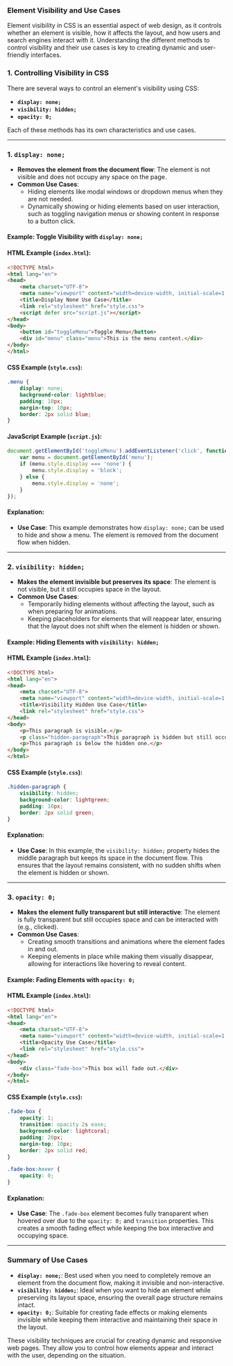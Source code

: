 ### **Element Visibility and Use Cases**

Element visibility in CSS is an essential aspect of web design, as it controls whether an element is visible, how it affects the layout, and how users and search engines interact with it. Understanding the different methods to control visibility and their use cases is key to creating dynamic and user-friendly interfaces.

### **1. Controlling Visibility in CSS**

There are several ways to control an element's visibility using CSS:

- **`display: none;`**
- **`visibility: hidden;`**
- **`opacity: 0;`**

Each of these methods has its own characteristics and use cases.

---

### **1. `display: none;`**

- **Removes the element from the document flow**: The element is not visible and does not occupy any space on the page.
- **Common Use Cases**:
  - Hiding elements like modal windows or dropdown menus when they are not needed.
  - Dynamically showing or hiding elements based on user interaction, such as toggling navigation menus or showing content in response to a button click.

#### **Example: Toggle Visibility with `display: none;`**

#### **HTML Example (`index.html`):**

```html
<!DOCTYPE html>
<html lang="en">
<head>
    <meta charset="UTF-8">
    <meta name="viewport" content="width=device-width, initial-scale=1.0">
    <title>Display None Use Case</title>
    <link rel="stylesheet" href="style.css">
    <script defer src="script.js"></script>
</head>
<body>
    <button id="toggleMenu">Toggle Menu</button>
    <div id="menu" class="menu">This is the menu content.</div>
</body>
</html>
```

#### **CSS Example (`style.css`):**

```css
.menu {
    display: none;
    background-color: lightblue;
    padding: 10px;
    margin-top: 10px;
    border: 2px solid blue;
}
```

#### **JavaScript Example (`script.js`):**

```javascript
document.getElementById('toggleMenu').addEventListener('click', function() {
    var menu = document.getElementById('menu');
    if (menu.style.display === 'none') {
        menu.style.display = 'block';
    } else {
        menu.style.display = 'none';
    }
});
```

#### **Explanation:**
- **Use Case**: This example demonstrates how `display: none;` can be used to hide and show a menu. The element is removed from the document flow when hidden.

---

### **2. `visibility: hidden;`**

- **Makes the element invisible but preserves its space**: The element is not visible, but it still occupies space in the layout.
- **Common Use Cases**:
  - Temporarily hiding elements without affecting the layout, such as when preparing for animations.
  - Keeping placeholders for elements that will reappear later, ensuring that the layout does not shift when the element is hidden or shown.

#### **Example: Hiding Elements with `visibility: hidden;`**

#### **HTML Example (`index.html`):**

```html
<!DOCTYPE html>
<html lang="en">
<head>
    <meta charset="UTF-8">
    <meta name="viewport" content="width=device-width, initial-scale=1.0">
    <title>Visibility Hidden Use Case</title>
    <link rel="stylesheet" href="style.css">
</head>
<body>
    <p>This paragraph is visible.</p>
    <p class="hidden-paragraph">This paragraph is hidden but still occupies space.</p>
    <p>This paragraph is below the hidden one.</p>
</body>
</html>
```

#### **CSS Example (`style.css`):**

```css
.hidden-paragraph {
    visibility: hidden;
    background-color: lightgreen;
    padding: 10px;
    border: 2px solid green;
}
```

#### **Explanation:**
- **Use Case**: In this example, the `visibility: hidden;` property hides the middle paragraph but keeps its space in the document flow. This ensures that the layout remains consistent, with no sudden shifts when the element is hidden or shown.

---

### **3. `opacity: 0;`**

- **Makes the element fully transparent but still interactive**: The element is fully transparent but still occupies space and can be interacted with (e.g., clicked).
- **Common Use Cases**:
  - Creating smooth transitions and animations where the element fades in and out.
  - Keeping elements in place while making them visually disappear, allowing for interactions like hovering to reveal content.

#### **Example: Fading Elements with `opacity: 0;`**

#### **HTML Example (`index.html`):**

```html
<!DOCTYPE html>
<html lang="en">
<head>
    <meta charset="UTF-8">
    <meta name="viewport" content="width=device-width, initial-scale=1.0">
    <title>Opacity Use Case</title>
    <link rel="stylesheet" href="style.css">
</head>
<body>
    <div class="fade-box">This box will fade out.</div>
</body>
</html>
```

#### **CSS Example (`style.css`):**

```css
.fade-box {
    opacity: 1;
    transition: opacity 2s ease;
    background-color: lightcoral;
    padding: 20px;
    margin-top: 10px;
    border: 2px solid red;
}

.fade-box:hover {
    opacity: 0;
}
```

#### **Explanation:**
- **Use Case**: The `.fade-box` element becomes fully transparent when hovered over due to the `opacity: 0;` and `transition` properties. This creates a smooth fading effect while keeping the box interactive and occupying space.

---

### **Summary of Use Cases**

- **`display: none;`**: Best used when you need to completely remove an element from the document flow, making it invisible and non-interactive.
- **`visibility: hidden;`**: Ideal when you want to hide an element while preserving its layout space, ensuring the overall page structure remains intact.
- **`opacity: 0;`**: Suitable for creating fade effects or making elements invisible while keeping them interactive and maintaining their space in the layout.

These visibility techniques are crucial for creating dynamic and responsive web pages. They allow you to control how elements appear and interact with the user, depending on the situation. 